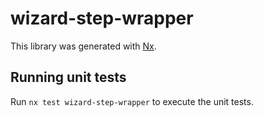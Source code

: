 # wizard-step-wrapper

This library was generated with [Nx](https://nx.dev).

## Running unit tests

Run `nx test wizard-step-wrapper` to execute the unit tests.

